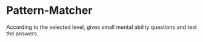 # Pattern-Matcher
According to the selected level, gives small mental ability questions and test the answers.
